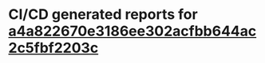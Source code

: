# CI/CD generated reports for [a4a822670e3186ee302acfbb644ac2c5fbf2203c](https://github.com/hydephp/develop/commit/a4a822670e3186ee302acfbb644ac2c5fbf2203c)
